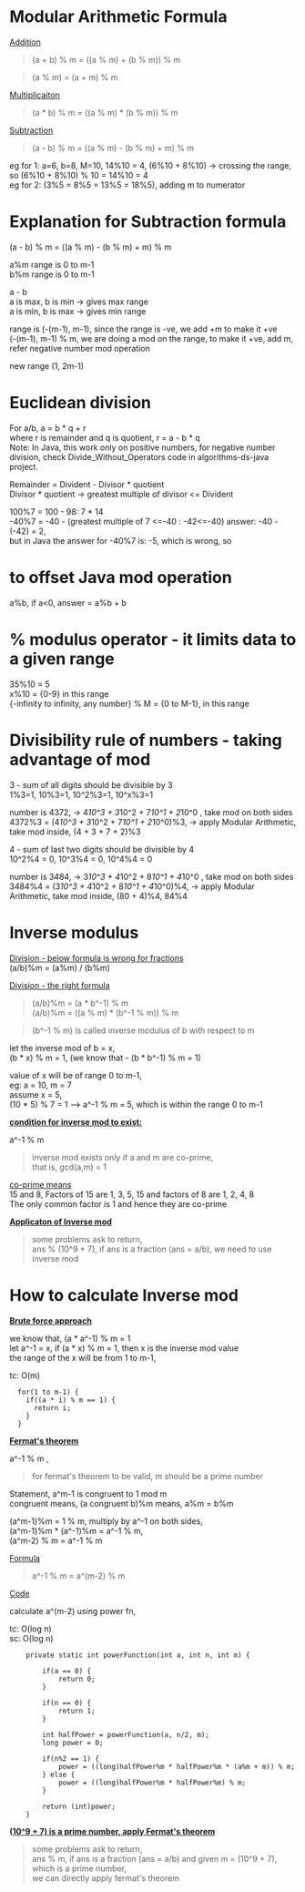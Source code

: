 # Modular Arithmetic Formula  

<ins>Addition</ins>
> (a + b) % m = ((a % m) + (b % m)) % m  
  
> (a % m) = (a + m) % m    

<ins>Multiplicaiton</ins>  
> (a * b) % m = ((a % m) * (b % m)) % m  

<ins>Subtraction</ins>     
> (a - b) % m = ((a % m) - (b % m) + m) % m  

eg for 1: a=6, b=8, M=10, 14%10 = 4, (6%10 + 8%10) -> crossing the range, so (6%10 + 8%10) % 10 = 14%10 = 4    
eg for 2: (3%5 = 8%5 = 13%5 = 18%5), adding m to numerator    

# Explanation for Subtraction formula   
(a - b) % m = ((a % m) - (b % m) + m) % m  

a%m range is 0 to m-1  
b%m range is 0 to m-1  

a - b  
a is max, b is min -> gives max range  
a is min, b is max -> gives min range   

range is (-(m-1), m-1), since the range is -ve, we add +m to make it +ve  
(-(m-1), m-1) % m, we are doing a mod on the range, to make it +ve, add m, refer negative number mod operation  

new range (1, 2m-1)

# Euclidean division    
For a/b, a = b * q + r  
where r is remainder and q is quotient, r = a - b * q  
Note: In Java, this work only on positive numbers, for negative number division, check Divide_Without_Operators code in algorithms-ds-java project.  

Remainder = Divident - Divisor * quotient  
Divisor * quotient -> greatest multiple of divisor <= Divident  

100%7 = 100 - 98: 7 * 14  
-40%7 = -40 - (greatest multiple of 7 <=-40 : -42<=-40) answer: -40 -(-42) = 2,   
but in Java the answer for -40%7 is: -5, which is wrong, so  

# to offset Java mod operation
a%b, if a<0, answer = a%b + b

# % modulus operator - it limits data to a given range  
35%10 = 5  
x%10 = {0-9} in this range  
{-infinity to infinity, any number} % M = {0 to M-1}, in this range  

# Divisibility rule of numbers - taking advantage of mod

3 - sum of all digits should be divisible by 3    
1%3=1, 10%3=1, 10^2%3=1, 10^x%3=1  

number is 4372, -> 4*10^3 + 3*10^2 + 7*10^1 + 2*10^0 , take mod on both sides  
4372%3 = (4*10^3 + 3*10^2 + 7*10^1 + 2*10^0)%3, -> apply Modular Arithmetic, take mod inside, (4 + 3 + 7 + 2)%3  

4 - sum of last two digits should be divisible by 4  
10^2%4 = 0, 10^3%4 = 0, 10^4%4 = 0  

number is 3484, -> 3*10^3 + 4*10^2 + 8*10^1 + 4*10^0 , take mod on both sides    
3484%4 = (3*10^3 + 4*10^2 + 8*10^1 + 4*10^0)%4, -> apply Modular Arithmetic, take mod inside, (80 + 4)%4, 84%4 

# Inverse modulus

<ins>Division - below formula is wrong for fractions </ins>  
(a/b)%m = (a%m) / (b%m)

<ins>Division - the right formula</ins>
> (a/b)%m = (a * b^-1) % m  
> (a/b)%m = ((a % m) * (b^-1 % m)) % m  

> (b^-1 % m) is called inverse modulus of b with respect to m  
    
let the inverse mod of b = x,   
(b * x) % m = 1, (we know that - (b * b^-1) % m = 1)  

value of x will be of range 0 to m-1,  
eg: a = 10, m = 7  
assume x = 5,   
(10 * 5) % 7 = 1 --> a^-1 % m = 5, which is within the range 0 to m-1    

**<ins>condition for inverse mod to exist:</ins>**  

a^-1 % m 
> inverse mod exists only if a and m are co-prime,   
> that is, gcd(a,m) = 1  

<ins>co-prime means</ins>  
15 and 8, Factors of 15 are 1, 3, 5, 15 and factors of 8 are 1, 2, 4, 8  
The only common factor is 1 and hence they are co-prime

**<ins>Applicaton of Inverse mod</ins>**  
> some problems ask to return,  
> ans % (10^9 + 7), if ans is a fraction (ans = a/b), we need to use inverse mod  

# How to calculate Inverse mod 

**<ins>Brute force approach</ins>**  

we know that, (a * a^-1) % m = 1  
let a^-1 = x, if (a * x) % m = 1, then x is the inverse mod value  
the range of the x will be from 1 to m-1,  

tc: O(m)  

```
  for(1 to m-1) {  
    if((a * i) % m == 1) {  
      return i;  
    }  
  }  
```     

**<ins>Fermat's theorem</ins>**  

a^-1 % m , 
> for fermat's theorem to be valid, m should be a prime number

Statement, a^m-1 is congruent to 1 mod m  
congruent means, (a congruent b)%m means, a%m = b%m  

(a^m-1)%m = 1 % m, multiply by a^-1 on both sides,  
(a^m-1)%m * (a^-1)%m = a^-1 % m,  
(a^m-2) % m = a^-1 % m

<ins>Formula</ins>
> a^-1 % m = a^(m-2) % m   

<ins>Code</ins>  

calculate a^(m-2) using power fn,  

tc: O(log n)  
sc: O(log n)  
```
    private static int powerFunction(int a, int n, int m) {

        if(a == 0) {
            return 0;
        }

        if(n == 0) {
            return 1;
        }

        int halfPower = powerFunction(a, n/2, m);
        long power = 0;

        if(n%2 == 1) {
            power = ((long)halfPower%m * halfPower%m * (a%m + m)) % m;
        } else {
            power = ((long)halfPower%m * halfPower%m) % m;
        }

        return (int)power;
    }
```

**<ins>(10^9 + 7) is a prime number, apply Fermat's theorem</ins>**  
> some problems ask to return,  
> ans % m, if ans is a fraction (ans = a/b) and given m = (10^9 + 7), which is a prime number,  
> we can directly apply fermat's theorem
